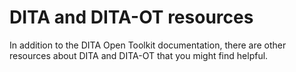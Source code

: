 # DITA and DITA-OT resources

In addition to the DITA Open Toolkit documentation, there are other resources about DITA and DITA-OT that you might find helpful.

